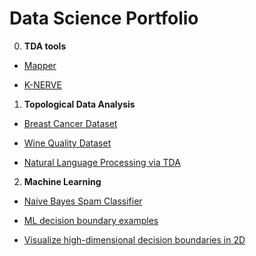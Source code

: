 # Data Science Portfolio
0. **TDA tools**
  * [Mapper](https://github.com/romiebanerjee/TDAmapper)
  
  * [K-NERVE](https://github.com/romiebanerjee/k-nerve)

1. **Topological Data Analysis**
  
  * [Breast Cancer Dataset](https://github.com/romiebanerjee/Portfolio-/blob/master/Breast_Cancer_TDA.ipynb)

  * [Wine Quality Dataset](https://github.com/romiebanerjee/Data-Science-Portfolio/blob/master/Wine_quality_red.ipynb)
  * [Natural Language Processing via TDA](https://github.com/romiebanerjee/Data-Science-Portfolio/blob/master/NLP_TDA.ipynb)

2. **Machine Learning** 

  * [Naive Bayes Spam Classifier](https://github.com/romiebanerjee/Data-Science-Portfolio/blob/master/Spam_classifier.ipynb)

  * [ML decision boundary examples](https://github.com/romiebanerjee/Data-Science-Portfolio/blob/master/ML_decision_boundary.ipynb)
  
  * [Visualize high-dimensional decision boundaries in 2D](https://github.com/romiebanerjee/Data-Science-Portfolio/blob/master/Voronoi_tesellation.ipynb)
